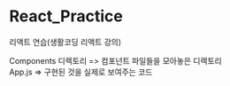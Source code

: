 # React_Practice

리액트 연습(생활코딩 리액트 강의)

 Components 디렉토리 => 컴포넌트 파일들을 모아놓은 디렉토리  
 App.js => 구현된 것을 실제로 보여주는 코드
